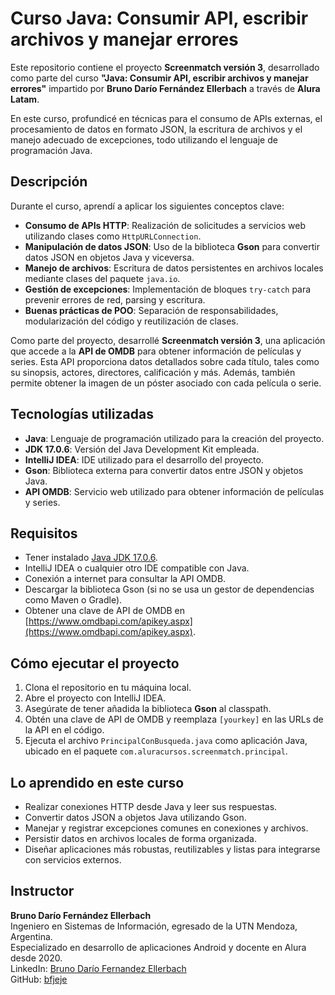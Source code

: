 # Curso Java: Consumir API, escribir archivos y manejar errores

Este repositorio contiene el proyecto **Screenmatch versión 3**, desarrollado como parte del curso **"Java: Consumir API, escribir archivos y manejar errores"** impartido por **Bruno Darío Fernández Ellerbach** a través de **Alura Latam**.

En este curso, profundicé en técnicas para el consumo de APIs externas, el procesamiento de datos en formato JSON, la escritura de archivos y el manejo adecuado de excepciones, todo utilizando el lenguaje de programación Java.

## Descripción

Durante el curso, aprendí a aplicar los siguientes conceptos clave:
- **Consumo de APIs HTTP**: Realización de solicitudes a servicios web utilizando clases como `HttpURLConnection`.
- **Manipulación de datos JSON**: Uso de la biblioteca **Gson** para convertir datos JSON en objetos Java y viceversa.
- **Manejo de archivos**: Escritura de datos persistentes en archivos locales mediante clases del paquete `java.io`.
- **Gestión de excepciones**: Implementación de bloques `try-catch` para prevenir errores de red, parsing y escritura.
- **Buenas prácticas de POO**: Separación de responsabilidades, modularización del código y reutilización de clases.

Como parte del proyecto, desarrollé **Screenmatch versión 3**, una aplicación que accede a la **API de OMDB** para obtener información de películas y series. Esta API proporciona datos detallados sobre cada título, tales como su sinopsis, actores, directores, calificación y más. Además, también permite obtener la imagen de un póster asociado con cada película o serie.

## Tecnologías utilizadas
- **Java**: Lenguaje de programación utilizado para la creación del proyecto.
- **JDK 17.0.6**: Versión del Java Development Kit empleada.
- **IntelliJ IDEA**: IDE utilizado para el desarrollo del proyecto.
- **Gson**: Biblioteca externa para convertir datos entre JSON y objetos Java.
- **API OMDB**: Servicio web utilizado para obtener información de películas y series.

## Requisitos
- Tener instalado [Java JDK 17.0.6](https://www.oracle.com/java/technologies/javase/jdk17-archive-downloads.html).
- IntelliJ IDEA o cualquier otro IDE compatible con Java.
- Conexión a internet para consultar la API OMDB.
- Descargar la biblioteca Gson (si no se usa un gestor de dependencias como Maven o Gradle).
- Obtener una clave de API de OMDB en [https://www.omdbapi.com/apikey.aspx](https://www.omdbapi.com/apikey.aspx).

## Cómo ejecutar el proyecto

1. Clona el repositorio en tu máquina local.
2. Abre el proyecto con IntelliJ IDEA.
3. Asegúrate de tener añadida la biblioteca **Gson** al classpath.
4. Obtén una clave de API de OMDB y reemplaza `[yourkey]` en las URLs de la API en el código.
5. Ejecuta el archivo `PrincipalConBusqueda.java` como aplicación Java, ubicado en el paquete `com.aluracursos.screenmatch.principal`.

## Lo aprendido en este curso
- Realizar conexiones HTTP desde Java y leer sus respuestas.
- Convertir datos JSON a objetos Java utilizando Gson.
- Manejar y registrar excepciones comunes en conexiones y archivos.
- Persistir datos en archivos locales de forma organizada.
- Diseñar aplicaciones más robustas, reutilizables y listas para integrarse con servicios externos.

## Instructor
**Bruno Darío Fernández Ellerbach**  
Ingeniero en Sistemas de Información, egresado de la UTN Mendoza, Argentina.  
Especializado en desarrollo de aplicaciones Android y docente en Alura desde 2020.  
LinkedIn: [Bruno Darío Fernandez Ellerbach](https://www.linkedin.com/in/brunofernandezellerbach/)  
GitHub: [bfjeje](https://github.com/bfjeje)
